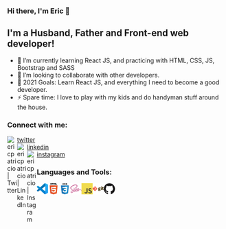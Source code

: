 
### Hi there, I'm Eric 👋

## I'm a Husband, Father and Front-end web developer!
- 🌱 I’m currently learning React JS, and practicing with HTML, CSS, JS, Bootstrap and SASS
- 👯 I’m looking to collaborate with other developers.
- 🥅 2021 Goals: Learn React JS, and everything I need to become a good developer.
- ⚡ Spare time: I love to play with my kids and do handyman stuff around the house.

### Connect with me:
<img align="left" alt="ericpatricio | Twitter" width="23px" src="https://cdn.jsdelivr.net/npm/simple-icons@v3/icons/twitter.svg" /> [twitter](https://twitter.com)
<br />
<img align="left" alt="ericpatricio | LinkedIn" width="23px" src="https://cdn.jsdelivr.net/npm/simple-icons@v3/icons/linkedin.svg" /> [linkedin](https://www.linkedin.com)
<br />
<img align="left" alt="ericpatricio | Instagram" width="23px" src="https://cdn.jsdelivr.net/npm/simple-icons@v3/icons/instagram.svg" /> [instagram](https://www.instagram.com)
<br />

### Languages and Tools:
<img align="left" alt="Visual Studio Code" width="26px" src="https://raw.githubusercontent.com/github/explore/80688e429a7d4ef2fca1e82350fe8e3517d3494d/topics/visual-studio-code/visual-studio-code.png" />
<img align="left" alt="HTML5" width="26px" src="https://raw.githubusercontent.com/github/explore/80688e429a7d4ef2fca1e82350fe8e3517d3494d/topics/html/html.png" />
<img align="left" alt="CSS3" width="26px" src="https://raw.githubusercontent.com/github/explore/80688e429a7d4ef2fca1e82350fe8e3517d3494d/topics/css/css.png" />
<img align="left" alt="Sass" width="26px" src="https://raw.githubusercontent.com/github/explore/80688e429a7d4ef2fca1e82350fe8e3517d3494d/topics/sass/sass.png" />
<img align="left" alt="JavaScript" width="26px" src="https://raw.githubusercontent.com/github/explore/80688e429a7d4ef2fca1e82350fe8e3517d3494d/topics/javascript/javascript.png" />
<img align="left" alt="Git" width="26px" src="https://raw.githubusercontent.com/github/explore/80688e429a7d4ef2fca1e82350fe8e3517d3494d/topics/git/git.png" />
<img align="left" alt="GitHub" width="26px" src="https://raw.githubusercontent.com/github/explore/78df643247d429f6cc873026c0622819ad797942/topics/github/github.png" />

<br />
<br />
